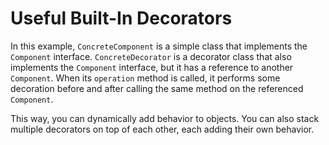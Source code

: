 # Useful Built-In Decorators
In this example, `ConcreteComponent` is a simple class that implements the `Component` interface. `ConcreteDecorator` is a decorator class that also implements the `Component` interface, but it has a reference to another `Component`. When its `operation` method is called, it performs some decoration before and after calling the same method on the referenced `Component`.

This way, you can dynamically add behavior to objects. You can also stack multiple decorators on top of each other, each adding their own behavior.